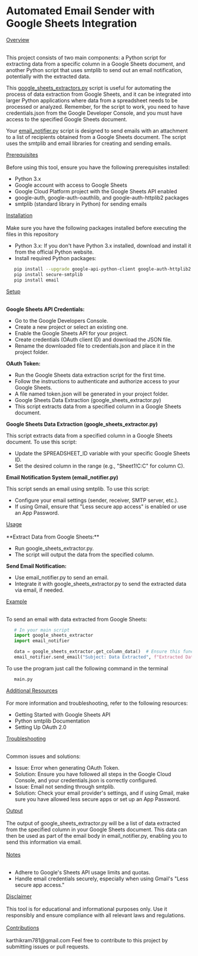 ﻿<h1> Automated Email Sender with Google Sheets Integration </h1>

</h2><ins>Overview </ins></h2><br/>
<br/>

This project consists of two main components: a Python script for extracting data from a specific column in a Google Sheets document, and another Python script that uses smtplib to send out an email notification, potentially with the extracted data.

This [google_sheets_extractors.py](#Setup) script is useful for automating the process of data extraction from Google Sheets, and it can be integrated into larger Python applications where data from a spreadsheet needs to be processed or analyzed. Remember, for the script to work, you need to have credentials.json from the Google Developer Console, and you must have access to the specified Google Sheets document.


Your [email_notifier.py](#Setup) script is designed to send emails with an attachment to a list of recipients obtained from a Google Sheets document. The script uses the smtplib and email libraries for creating and sending emails. 
<br/>
</h2><ins>Prerequisites </ins></h2>
<br/>
<br/>
Before using this tool, ensure you have the following prerequisites installed:              

- Python 3.x
- Google account with access to Google Sheets
- Google Cloud Platform project with the Google Sheets API enabled
- google-auth, google-auth-oauthlib, and google-auth-httplib2 packages
- smtplib (standard library in Python) for sending emails

</h2><ins>Installation </ins></h2>
<br/>
<br/>
Make sure you have the following packages installed before executing the files in this repository

- Python 3.x: If you don't have Python 3.x installed, download and install it from the official Python website.
- Install required Python packages:

```bash
   pip install --upgrade google-api-python-client google-auth-httplib2 google-auth-oauthlib
   pip install secure-smtplib
   pip install email
```

</h2><ins>Setup </ins></h2>
<br/>
<br/>

**Google Sheets API Credentials:**

- Go to the Google Developers Console.
- Create a new project or select an existing one.
- Enable the Google Sheets API for your project.
- Create credentials (OAuth client ID) and download the JSON file.
- Rename the downloaded file to credentials.json and place it in the project folder.

**OAuth Token:**

- Run the Google Sheets data extraction script for the first time.
- Follow the instructions to authenticate and authorize access to your Google Sheets.
- A file named token.json will be generated in your project folder.
- Google Sheets Data Extraction (google_sheets_extractor.py)
- This script extracts data from a specified column in a Google Sheets document.

**Google Sheets Data Extraction (google_sheets_extractor.py)**

This script extracts data from a specified column in a Google Sheets document. To use this script: 
- Update the SPREADSHEET_ID variable with your specific Google Sheets ID.
- Set the desired column in the range (e.g., "Sheet1!C:C" for column C).

**Email Notification System (email_notifier.py)**

This script sends an email using smtplib. To use this script:
- Configure your email settings (sender, receiver, SMTP server, etc.).
- If using Gmail, ensure that "Less secure app access" is enabled or use an App Password.

</h2><ins>Usage </ins></h2>
<br/>
<br/>
**Extract Data from Google Sheets:** 

- Run google_sheets_extractor.py.
- The script will output the data from the specified column.

**Send Email Notification:** 

- Use email_notifier.py to send an email.
- Integrate it with google_sheets_extractor.py to send the extracted data via email, if needed.

</h2><ins>Example </ins></h2>
<br/>
<br/>


To send an email with data extracted from Google Sheets:

```python
   # In your main script
   import google_sheets_extractor
   import email_notifier

   data = google_sheets_extractor.get_column_data()  # Ensure this function is defined to return data
   email_notifier.send_email("Subject: Data Extracted", f"Extracted Data:\n{data}")
```

To use the program just call the following command in the terminal

```bash
   main.py
```

</h2><ins>Additional Resources </ins></h2>
<br/>
<br/>
For more information and troubleshooting, refer to the following resources:

- Getting Started with Google Sheets API
- Python smtplib Documentation
- Setting Up OAuth 2.0

</h2><ins>Troubleshooting </ins></h2>
<br/>
<br/>

Common issues and solutions:

- Issue: Error when generating OAuth Token.
- Solution: Ensure you have followed all steps in the Google Cloud Console, and your credentials.json is correctly configured.
- Issue: Email not sending through smtplib.
- Solution: Check your email provider's settings, and if using Gmail, make sure you have allowed less secure apps or set up an App Password.

</h2><ins>Output </ins></h2>
<br/>
<br/>
The output of google_sheets_extractor.py will be a list of data extracted from the specified column in your Google Sheets document. This data can then be used as part of the email body in email_notifier.py, enabling you to send this information via email.
<br/>
<br/>
</h2><ins>Notes </ins></h2>
<br/>
<br/>

- Adhere to Google's Sheets API usage limits and quotas.
- Handle email credentials securely, especially when using Gmail's "Less secure app access."

</h2><ins>Disclaimer </ins></h2>
<br/>
<br/> 
This tool is for educational and informational purposes only. Use it responsibly and ensure compliance with all relevant laws and regulations.
<br/>
<br/>
</h2><ins>Contributions </ins></h2>
<br/>
<br/>
karthikram781@gmail.com
Feel free to contribute to this project by submitting issues or pull requests.
